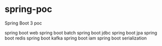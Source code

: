 # spring-poc
Spring Boot 3 poc 

spring boot web
spring boot batch
spring boot jdbc
spring boot jpa
spring boot redis
spring boot kafka
spring boot iam
spring boot serialization